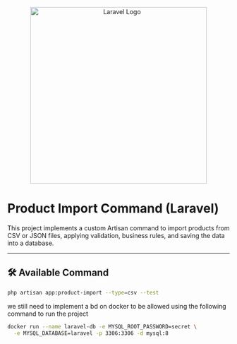 <p align="center"><a href="https://laravel.com" target="_blank"><img src="https://raw.githubusercontent.com/laravel/art/master/logo-lockup/5%20SVG/2%20CMYK/1%20Full%20Color/laravel-logolockup-cmyk-red.svg" width="400" alt="Laravel Logo"></a></p>



# Product Import Command (Laravel)

This project implements a custom Artisan command to import products from CSV or JSON files, applying validation, business rules, and saving the data into a database.

---

## 🛠 Available Command

```bash
php artisan app:product-import --type=csv --test
```

we still need to implement a bd on docker to be allowed using the following command to run the project
```bash
docker run --name laravel-db -e MYSQL_ROOT_PASSWORD=secret \
  -e MYSQL_DATABASE=laravel -p 3306:3306 -d mysql:8
```
